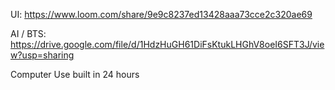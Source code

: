 UI: https://www.loom.com/share/9e9c8237ed13428aaa73cce2c320ae69

AI / BTS: https://drive.google.com/file/d/1HdzHuGH61DiFsKtukLHGhV8oeI6SFT3J/view?usp=sharing 

Computer Use built in 24 hours
